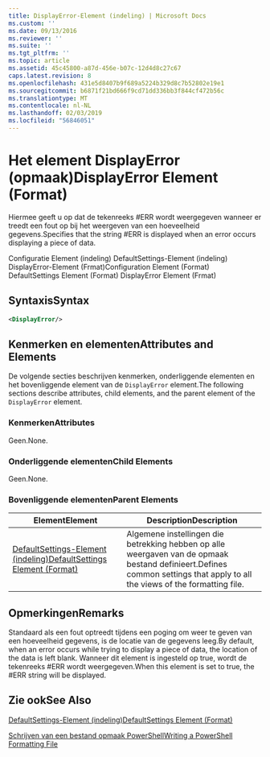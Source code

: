 ```yaml
---
title: DisplayError-Element (indeling) | Microsoft Docs
ms.custom: ''
ms.date: 09/13/2016
ms.reviewer: ''
ms.suite: ''
ms.tgt_pltfrm: ''
ms.topic: article
ms.assetid: 45c45800-a87d-456e-b07c-12d4d8c27c67
caps.latest.revision: 8
ms.openlocfilehash: 431e5d8407b9f689a5224b329d8c7b52802e19e1
ms.sourcegitcommit: b6871f21bd666f9cd71dd336bb3f844cf472b56c
ms.translationtype: MT
ms.contentlocale: nl-NL
ms.lasthandoff: 02/03/2019
ms.locfileid: "56846051"
---
```

# <a name="displayerror-element-format"></a><span data-ttu-id="ebeb4-102">Het element DisplayError (opmaak)</span><span class="sxs-lookup"><span data-stu-id="ebeb4-102">DisplayError Element (Format)</span></span>

<span data-ttu-id="ebeb4-103">Hiermee geeft u op dat de tekenreeks #ERR wordt weergegeven wanneer er treedt een fout op bij het weergeven van een hoeveelheid gegevens.</span><span class="sxs-lookup"><span data-stu-id="ebeb4-103">Specifies that the string #ERR is displayed when an error occurs displaying a piece of data.</span></span>

<span data-ttu-id="ebeb4-104">Configuratie Element (indeling) DefaultSettings-Element (indeling) DisplayError-Element (Frmat)</span><span class="sxs-lookup"><span data-stu-id="ebeb4-104">Configuration Element (Format) DefaultSettings Element (Format) DisplayError Element (Frmat)</span></span>

## <a name="syntax"></a><span data-ttu-id="ebeb4-105">Syntaxis</span><span class="sxs-lookup"><span data-stu-id="ebeb4-105">Syntax</span></span>

```xml
<DisplayError/>
```

## <a name="attributes-and-elements"></a><span data-ttu-id="ebeb4-106">Kenmerken en elementen</span><span class="sxs-lookup"><span data-stu-id="ebeb4-106">Attributes and Elements</span></span>

<span data-ttu-id="ebeb4-107">De volgende secties beschrijven kenmerken, onderliggende elementen en het bovenliggende element van de `DisplayError` element.</span><span class="sxs-lookup"><span data-stu-id="ebeb4-107">The following sections describe attributes, child elements, and the parent element of the `DisplayError` element.</span></span>

### <a name="attributes"></a><span data-ttu-id="ebeb4-108">Kenmerken</span><span class="sxs-lookup"><span data-stu-id="ebeb4-108">Attributes</span></span>

<span data-ttu-id="ebeb4-109">Geen.</span><span class="sxs-lookup"><span data-stu-id="ebeb4-109">None.</span></span>

### <a name="child-elements"></a><span data-ttu-id="ebeb4-110">Onderliggende elementen</span><span class="sxs-lookup"><span data-stu-id="ebeb4-110">Child Elements</span></span>

<span data-ttu-id="ebeb4-111">Geen.</span><span class="sxs-lookup"><span data-stu-id="ebeb4-111">None.</span></span>

### <a name="parent-elements"></a><span data-ttu-id="ebeb4-112">Bovenliggende elementen</span><span class="sxs-lookup"><span data-stu-id="ebeb4-112">Parent Elements</span></span>

|<span data-ttu-id="ebeb4-113">Element</span><span class="sxs-lookup"><span data-stu-id="ebeb4-113">Element</span></span>|<span data-ttu-id="ebeb4-114">Description</span><span class="sxs-lookup"><span data-stu-id="ebeb4-114">Description</span></span>|
|-------------|-----------------|
|[<span data-ttu-id="ebeb4-115">DefaultSettings-Element (indeling)</span><span class="sxs-lookup"><span data-stu-id="ebeb4-115">DefaultSettings Element (Format)</span></span>](./defaultsettings-element-format.md)|<span data-ttu-id="ebeb4-116">Algemene instellingen die betrekking hebben op alle weergaven van de opmaak bestand definieert.</span><span class="sxs-lookup"><span data-stu-id="ebeb4-116">Defines common settings that apply to all the views of the formatting file.</span></span>|

## <a name="remarks"></a><span data-ttu-id="ebeb4-117">Opmerkingen</span><span class="sxs-lookup"><span data-stu-id="ebeb4-117">Remarks</span></span>

<span data-ttu-id="ebeb4-118">Standaard als een fout optreedt tijdens een poging om weer te geven van een hoeveelheid gegevens, is de locatie van de gegevens leeg.</span><span class="sxs-lookup"><span data-stu-id="ebeb4-118">By default, when an error occurs while trying to display a piece of data, the location of the data is left blank.</span></span> <span data-ttu-id="ebeb4-119">Wanneer dit element is ingesteld op true, wordt de tekenreeks #ERR wordt weergegeven.</span><span class="sxs-lookup"><span data-stu-id="ebeb4-119">When this element is set to true, the #ERR string will be displayed.</span></span>

## <a name="see-also"></a><span data-ttu-id="ebeb4-120">Zie ook</span><span class="sxs-lookup"><span data-stu-id="ebeb4-120">See Also</span></span>

[<span data-ttu-id="ebeb4-121">DefaultSettings-Element (indeling)</span><span class="sxs-lookup"><span data-stu-id="ebeb4-121">DefaultSettings Element (Format)</span></span>](./defaultsettings-element-format.md)

[<span data-ttu-id="ebeb4-122">Schrijven van een bestand opmaak PowerShell</span><span class="sxs-lookup"><span data-stu-id="ebeb4-122">Writing a PowerShell Formatting File</span></span>](./writing-a-powershell-formatting-file.md)
